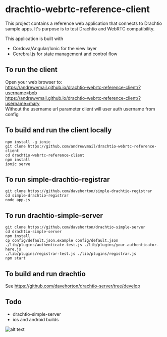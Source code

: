 # drachtio-webrtc-reference-client

This project contains a reference web application that connects to Drachtio sample apps. It's purpose is to test Drachtio and WebRTC compatibility.

This application is built with
- Cordova/Angular/Ionic for the view layer
- Cerebral.js for state management and control flow

## To run the client
Open your web browser to:<br>
https://andrewvmail.github.io/drachtio-webrtc-reference-client/?username=bob<br>
https://andrewvmail.github.io/drachtio-webrtc-reference-client/?username=mary<br>
Without the username url parameter client will user auth username from config<br>

## To build and run the client locally
```
npm install -g ionic
git clone https://github.com/andrewvmail/drachtio-webrtc-reference-client
cd drachtio-webrtc-reference-client
npm install 
ionic serve
```

## To run simple-drachtio-registrar
```
git clone https://github.com/davehorton/simple-drachtio-registrar
cd simple-drachtio-registrar
node app.js
```

## To run drachtio-simple-server
```
git clone https://github.com/davehorton/drachtio-simple-server
cd drachtio-simple-server
npm install
cp config/default.json.example config/default.json
./lib/plugins/authenticate-test.js ./lib/plugins/your-authenticator-here.js
./lib/plugins/registrar-test.js ./lib/plugins/registrar.js
npm start
```

## To build and run drachtio
See https://github.com/davehorton/drachtio-server/tree/develop

## Todo
- drachtio-simple-server
- ios and android builds

![alt text](https://user-images.githubusercontent.com/2431354/46010022-22f5ad00-c076-11e8-8f10-f7fabbc83942.gif)
